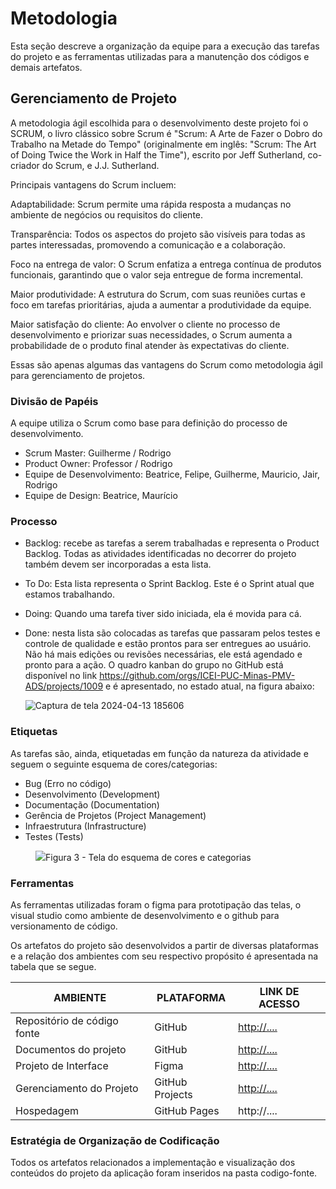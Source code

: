 
# Metodologia

Esta seção descreve a organização da equipe para a execução das tarefas do projeto e as ferramentas utilizadas para a manutenção dos códigos e demais artefatos.


## Gerenciamento de Projeto
A metodologia ágil escolhida para o desenvolvimento deste projeto foi o SCRUM, o livro clássico sobre Scrum é "Scrum: A Arte de Fazer o Dobro do Trabalho na Metade do Tempo" (originalmente em inglês: "Scrum: The Art of Doing Twice the Work in Half the Time"), escrito por Jeff Sutherland, co-criador do Scrum, e J.J. Sutherland.

Principais vantagens do Scrum incluem:

Adaptabilidade: Scrum permite uma rápida resposta a mudanças no ambiente de negócios ou requisitos do cliente.

Transparência: Todos os aspectos do projeto são visíveis para todas as partes interessadas, promovendo a comunicação e a colaboração.

Foco na entrega de valor: O Scrum enfatiza a entrega contínua de produtos funcionais, garantindo que o valor seja entregue de forma incremental.

Maior produtividade: A estrutura do Scrum, com suas reuniões curtas e foco em tarefas prioritárias, ajuda a aumentar a produtividade da equipe.

Maior satisfação do cliente: Ao envolver o cliente no processo de desenvolvimento e priorizar suas necessidades, o Scrum aumenta a probabilidade de o produto final atender às expectativas do cliente.

Essas são apenas algumas das vantagens do Scrum como metodologia ágil para gerenciamento de projetos.

### Divisão de Papéis

A equipe utiliza o Scrum como base para definição do processo de desenvolvimento.

- Scrum Master: Guilherme / Rodrigo
- Product Owner: Professor / Rodrigo
- Equipe de Desenvolvimento: Beatrice, Felipe, Guilherme, Mauricio, Jair, Rodrigo
- Equipe de Design: Beatrice, Maurício

### Processo

- Backlog: recebe as tarefas a serem trabalhadas e representa o Product Backlog. Todas as atividades identificadas no decorrer do projeto também devem ser incorporadas a esta lista. 
- To Do: Esta lista representa o Sprint Backlog. Este é o Sprint atual que estamos trabalhando. 
- Doing: Quando uma tarefa tiver sido iniciada, ela é movida para cá. 
- Done: nesta lista são colocadas as tarefas que passaram pelos testes e controle de qualidade e estão prontos para ser entregues ao usuário. Não há mais edições ou revisões necessárias, ele está agendado e pronto para a ação.
  O quadro kanban do grupo no GitHub está disponível no link https://github.com/orgs/ICEI-PUC-Minas-PMV-ADS/projects/1009  e é apresentado, no estado atual, na figura abaixo:

  
  ![Captura de tela 2024-04-13 185606](https://github.com/ICEI-PUC-Minas-PMV-ADS/pmv-ads-2024-1-e1-proj-web-t5-pmv-ads-2024-1-e1-projfocoacademico/assets/165849851/4eeccfad-f84c-469c-b816-10f3e2147f4f)


### Etiquetas
<p>As tarefas são, ainda, etiquetadas em função da natureza da atividade e seguem o seguinte esquema de cores/categorias:</p>

<ul>
  <li>Bug (Erro no código)</li>
  <li>Desenvolvimento (Development)</li>
  <li>Documentação (Documentation)</li>
  <li>Gerência de Projetos (Project Management)</li>
  <li>Infraestrutura (Infrastructure)</li>
  <li>Testes (Tests)</li>
</ul>

<figure> 
  <img src="https://user-images.githubusercontent.com/100447878/164068979-9eed46e1-9b44-461e-ab88-c2388e6767a1.png"
    <figcaption>Figura 3 - Tela do esquema de cores e categorias</figcaption>
</figure> 
  
### Ferramentas

As ferramentas utilizadas foram o figma para prototipação das telas, o visual studio como ambiente de desenvolvimento e o github para versionamento de código.

Os artefatos do projeto são desenvolvidos a partir de diversas plataformas e a relação dos ambientes com seu respectivo propósito é apresentada na tabela que se segue.

| AMBIENTE                            | PLATAFORMA                         | LINK DE ACESSO                         |
|-------------------------------------|------------------------------------|----------------------------------------|
| Repositório de código fonte         | GitHub                             | [http://.... ](https://github.com/ICEI-PUC-Minas-PMV-ADS/pmv-ads-2024-1-e1-proj-web-t5-pmv-ads-2024-1-e1-projfocoacademico)                           |
| Documentos do projeto               | GitHub                             |[ http://....  ](https://github.com/ICEI-PUC-Minas-PMV-ADS/pmv-ads-2024-1-e1-proj-web-t5-pmv-ads-2024-1-e1-projfocoacademico/edit/main/documentos)                          |
| Projeto de Interface                | Figma                              | [http://.... ](https://www.figma.com/file/24vijBobl0zviNpUI9aUBV/Foco-Acadêmico?type=design&mode=design&t=NKDxMOidUeM3Vi5i-0)                           |
| Gerenciamento do Projeto            | GitHub Projects                    | [http://....         ](https://github.com/orgs/ICEI-PUC-Minas-PMV-ADS/projects/1009/views/1)                   |
| Hospedagem                          | GitHub Pages                       | http://....                            |


### Estratégia de Organização de Codificação 

Todos os artefatos relacionados a implementação e visualização dos conteúdos do projeto da aplicação foram inseridos na pasta codigo-fonte.

